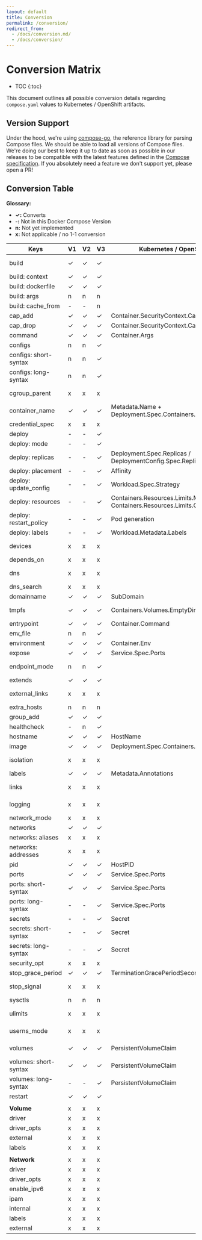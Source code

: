 ```yaml
---
layout: default
title: Conversion
permalink: /conversion/
redirect_from: 
  - /docs/conversion.md/
  - /docs/conversion/
---
```


# Conversion Matrix

* TOC
{:toc}

This document outlines all possible conversion details regarding `compose.yaml` values to Kubernetes / OpenShift artifacts.

## Version Support

Under the hood, we're using [compose-go](https://github.com/compose-spec/compose-go), the reference library for parsing Compose files. We should be able to load all versions of Compose files.
We're doing our best to keep it up to date as soon as possible in our releases to be compatible with the latest features defined in the [Compose specification](https://github.com/compose-spec/compose-spec/blob/master/spec.md). If you absolutely need a feature we don't support yet, please open a PR!

## Conversion Table

**Glossary:**

- **✓:** Converts
- **-:** Not in this Docker Compose Version
- **n:** Not yet implemented
- **x:** Not applicable / no 1-1 conversion

| Keys                   | V1 | V2 | V3 | Kubernetes / OpenShift                                               | Notes                                                                                                                             |
| ---------------------- | -- | -- | -- | -------------------------------------------------------------------- | --------------------------------------------------------------------------------------------------------------------------------- |
| build                  | ✓  | ✓  | ✓  |                                                                      | Builds/Pushes to Docker repository. See [user guide on build and push image](https://kompose.io/user-guide/#build-and-push-image) |
| build: context         | ✓  | ✓  | ✓  |                                                                      |                                                                                                                                   |
| build: dockerfile      | ✓  | ✓  | ✓  |                                                                      |                                                                                                                                   |
| build: args            | n  | n  | n  |                                                                      |                                                                                                                                   |
| build: cache_from      | -  | -  | n  |                                                                      |                                                                                                                                   |
| cap_add                | ✓  | ✓  | ✓  | Container.SecurityContext.Capabilities.Add                           |                                                                                                                                   |
| cap_drop               | ✓  | ✓  | ✓  | Container.SecurityContext.Capabilities.Drop                          |                                                                                                                                   |
| command                | ✓  | ✓  | ✓  | Container.Args                                                       |                                                                                                                                   |
| configs                | n  | n  | ✓  |                                                                      |                                                                                                                                   |
| configs: short-syntax  | n  | n  | ✓  |                                                                      | Only create configMap                                                                                                             |
| configs: long-syntax   | n  | n  | ✓  |                                                                      | If target path is /, ignore this and only create configMap                                                                        |
| cgroup_parent          | x  | x  | x  |                                                                      | Not supported within Kubernetes. See issue https://github.com/kubernetes/kubernetes/issues/11986                                  |
| container_name         | ✓  | ✓  | ✓  | Metadata.Name + Deployment.Spec.Containers.Name                      |                                                                                                                                   |
| credential_spec        | x  | x  | x  |                                                                      | Only applicable to Windows containers                                                                                             |
| deploy                 | -  | -  | ✓  |                                                                      |                                                                                                                                   |
| deploy: mode           | -  | -  | ✓  |                                                                      |                                                                                                                                   |
| deploy: replicas       | -  | -  | ✓  | Deployment.Spec.Replicas / DeploymentConfig.Spec.Replicas            |                                                                                                                                   |
| deploy: placement      | -  | -  | ✓  | Affinity                                                             |                                                                                                                                   |
| deploy: update_config  | -  | -  | ✓  | Workload.Spec.Strategy                                               | Deployment / DeploymentConfig                                                                                                     |
| deploy: resources      | -  | -  | ✓  | Containers.Resources.Limits.Memory / Containers.Resources.Limits.CPU | Support for memory as well as cpu                                                                                                 |
| deploy: restart_policy | -  | -  | ✓  | Pod generation                                                       | This generated a Pod, see the [user guide on restart](http://kompose.io/user-guide/#restart)                                      |
| deploy: labels         | -  | -  | ✓  | Workload.Metadata.Labels                                             | Only applied to workload resource                                                                                                 |
| devices                | x  | x  | x  |                                                                      | Not supported within Kubernetes, See issue https://github.com/kubernetes/kubernetes/issues/5607                                   |
| depends_on             | x  | x  | x  |                                                                      |                                                                                                                                   |
| dns                    | x  | x  | x  |                                                                      | Not used within Kubernetes. Kubernetes uses a managed DNS server                                                                  |
| dns_search             | x  | x  | x  |                                                                      | See `dns` key                                                                                                                     |
| domainname             | ✓  | ✓  | ✓  | SubDomain                                                            |                                                                                                                                   |
| tmpfs                  | ✓  | ✓  | ✓  | Containers.Volumes.EmptyDir                                          | Creates emptyDirvolume with medium set to Memory & mounts given directory inside container                                        |
| entrypoint             | ✓  | ✓  | ✓  | Container.Command                                                    |                                                                                                                                   |
| env_file               | n  | n  | ✓  |                                                                      |                                                                                                                                   |
| environment            | ✓  | ✓  | ✓  | Container.Env                                                        |                                                                                                                                   |
| expose                 | ✓  | ✓  | ✓  | Service.Spec.Ports                                                   |                                                                                                                                   |
| endpoint_mode          | n  | n  | ✓  |                                                                      | If endpoint_mode=vip, the created Service will be forced to set to NodePort type                                                  |
| extends                | ✓  | ✓  | ✓  |                                                                      | Extends by utilizing the same image supplied                                                                                      |
| external_links         | x  | x  | x  |                                                                      | Kubernetes uses a flat-structure for all containers and thus external_links does not have a 1-1 conversion                        |
| extra_hosts            | n  | n  | n  |                                                                      |                                                                                                                                   |
| group_add              | ✓  | ✓  | ✓  |                                                                      |                                                                                                                                   |
| healthcheck            | -  | n  | ✓  |                                                                      |                                                                                                                                   |
| hostname               | ✓  | ✓  | ✓  | HostName                                                             |                                                                                                                                   |
| image                  | ✓  | ✓  | ✓  | Deployment.Spec.Containers.Image                                     |                                                                                                                                   |
| isolation              | x  | x  | x  |                                                                      | Not applicable as this applies to Windows with HyperV support                                                                     |
| labels                 | ✓  | ✓  | ✓  | Metadata.Annotations                                                 |                                                                                                                                   |
| links                  | x  | x  | x  |                                                                      | All containers in the same pod are accessible in Kubernetes                                                                       |
| logging                | x  | x  | x  |                                                                      | Kubernetes has built-in logging support at the node-level                                                                         |
| network_mode           | x  | x  | x  |                                                                      | Kubernetes uses its own cluster networking                                                                                        |
| networks               | ✓  | ✓  | ✓  |                                                                      | See `networks` key                                                                                                                |
| networks: aliases      | x  | x  | x  |                                                                      | See `networks` key                                                                                                                |
| networks: addresses    | x  | x  | x  |                                                                      | See `networks` key                                                                                                                |
| pid                    | ✓  | ✓  | ✓  | HostPID                                                              |                                                                                                                                   |
| ports                  | ✓  | ✓  | ✓  | Service.Spec.Ports                                                   |                                                                                                                                   |
| ports: short-syntax    | ✓  | ✓  | ✓  | Service.Spec.Ports                                                   |                                                                                                                                   |
| ports: long-syntax     | -  | -  | ✓  | Service.Spec.Ports                                                   |                                                                                                                                   |
| secrets                | -  | -  | ✓  | Secret                                                               | External Secret is not Supported                                                                                                  |
| secrets: short-syntax  | -  | -  | ✓  | Secret                                                               | External Secret is not Supported                                                                                                  |
| secrets: long-syntax   | -  | -  | ✓  | Secret                                                               | External Secret is not Supported                                                                                                  |
| security_opt           | x  | x  | x  |                                                                      | Kubernetes uses its own container naming scheme                                                                                   |
| stop_grace_period      | ✓  | ✓  | ✓  | TerminationGracePeriodSeconds                                        |                                                                                                                                   |
| stop_signal            | x  | x  | x  |                                                                      | Not supported within Kubernetes. See issue https://github.com/kubernetes/kubernetes/issues/30051                                  |
| sysctls                | n  | n  | n  |                                                                      |                                                                                                                                   |
| ulimits                | x  | x  | x  |                                                                      | Not supported within Kubernetes. See issue https://github.com/kubernetes/kubernetes/issues/3595                                   |
| userns_mode            | x  | x  | x  |                                                                      | Not supported within Kubernetes and ignored in Docker Compose Version 3                                                           |
| volumes                | ✓  | ✓  | ✓  | PersistentVolumeClaim                                                | Creates a PersistentVolumeClaim. Can only be created if there is already a PersistentVolume within the cluster                    |
| volumes: short-syntax  | ✓  | ✓  | ✓  | PersistentVolumeClaim                                                | Creates a PersistentVolumeClaim. Can only be created if there is already a PersistentVolume within the cluster                    |
| volumes: long-syntax   | -  | -  | ✓  | PersistentVolumeClaim                                                | Creates a PersistentVolumeClaim. Can only be created if there is already a PersistentVolume within the cluster                    |
| restart                | ✓  | ✓  | ✓  |                                                                      |                                                                                                                                   |
|                        |    |    |    |                                                                      |                                                                                                                                   |
| **Volume**             | x  | x  | x  |                                                                      |                                                                                                                                   |
| driver                 | x  | x  | x  |                                                                      |                                                                                                                                   |
| driver_opts            | x  | x  | x  |                                                                      |                                                                                                                                   |
| external               | x  | x  | x  |                                                                      |                                                                                                                                   |
| labels                 | x  | x  | x  |                                                                      |                                                                                                                                   |
|                        |    |    |    |                                                                      |                                                                                                                                   |
| **Network**            | x  | x  | x  |                                                                      |                                                                                                                                   |
| driver                 | x  | x  | x  |                                                                      |                                                                                                                                   |
| driver_opts            | x  | x  | x  |                                                                      |                                                                                                                                   |
| enable_ipv6            | x  | x  | x  |                                                                      |                                                                                                                                   |
| ipam                   | x  | x  | x  |                                                                      |                                                                                                                                   |
| internal               | x  | x  | x  |                                                                      |                                                                                                                                   |
| labels                 | x  | x  | x  |                                                                      |                                                                                                                                   |
| external               | x  | x  | x  |                                                                      |                                                                                                                                   |
